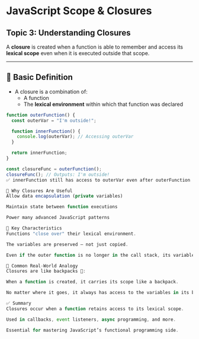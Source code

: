 # JavaScript Scope & Closures  
## Topic 3: Understanding Closures

A **closure** is created when a function is able to remember and access its **lexical scope** even when it is executed outside that scope.

---

## 🔹 Basic Definition

- A closure is a combination of:
  - A function
  - The **lexical environment** within which that function was declared

```javascript
function outerFunction() {
  const outerVar = "I'm outside!";

  function innerFunction() {
    console.log(outerVar); // Accessing outerVar
  }

  return innerFunction;
}

const closureFunc = outerFunction();
closureFunc(); // Outputs: I'm outside!
✅ innerFunction still has access to outerVar even after outerFunction has finished executing.

🔹 Why Closures Are Useful
Allow data encapsulation (private variables)

Maintain state between function executions

Power many advanced JavaScript patterns

🔹 Key Characteristics
Functions "close over" their lexical environment.

The variables are preserved — not just copied.

Even if the outer function is no longer in the call stack, its variables remain available.

🔹 Common Real-World Analogy
Closures are like backpacks 🧳:

When a function is created, it carries its scope like a backpack.

No matter where it goes, it always has access to the variables in its backpack.

✅ Summary
Closures occur when a function retains access to its lexical scope.

Used in callbacks, event listeners, async programming, and more.

Essential for mastering JavaScript’s functional programming side.

